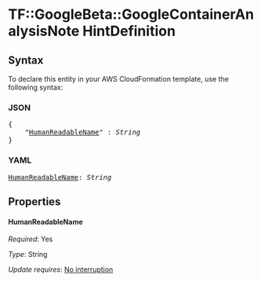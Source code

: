 # TF::GoogleBeta::GoogleContainerAnalysisNote HintDefinition

## Syntax

To declare this entity in your AWS CloudFormation template, use the following syntax:

### JSON

<pre>
{
    "<a href="#humanreadablename" title="HumanReadableName">HumanReadableName</a>" : <i>String</i>
}
</pre>

### YAML

<pre>
<a href="#humanreadablename" title="HumanReadableName">HumanReadableName</a>: <i>String</i>
</pre>

## Properties

#### HumanReadableName

_Required_: Yes

_Type_: String

_Update requires_: [No interruption](https://docs.aws.amazon.com/AWSCloudFormation/latest/UserGuide/using-cfn-updating-stacks-update-behaviors.html#update-no-interrupt)

